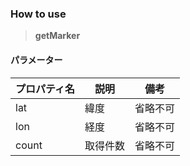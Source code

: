 ### How to use

> **getMarker**

#### パラメーター
| プロパティ名 | 説明 | 備考 |
| - | - | - |
| lat | 緯度 | 省略不可 |
| lon | 経度| 省略不可 |
| count | 取得件数| 省略不可 |